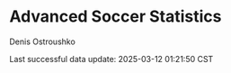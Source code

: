 # Advanced Soccer Statistics
Denis Ostroushko

<!-- gfm -->

Last successful data update: 2025-03-12 01:21:50 CST
